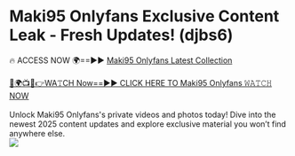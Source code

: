 # Maki95 Onlyfans Exclusive Content Leak - Fresh Updates! (djbs6)

🔥 ACCESS NOW 🌍==►► <a href="https://tinyurl.com/kvy9nzfs" rel="nofollow">Maki95 Onlyfans Latest Collection</a>
<br><br>
[🔴🌍📺📱👉WA𝚃CH Now==►► CLICK HERE TO Maki95 Onlyfans 𝚆𝙰𝚃𝙲𝙷 NOW](https://tinyurl.com/kvy9nzfs)
<br><br>
Unlock Maki95 Onlyfans's private videos and photos today! Dive into the newest 2025 content updates and explore exclusive material you won’t find anywhere else.
<br>
<a href="https://tinyurl.com/kvy9nzfs" rel="nofollow" data-target="animated-image.originalLink"><img src="https://camo.githubusercontent.com/8a4f000d20f83aca3bf7ec5f350d767afa0574a8a352519fd8cfa583a6f93a33/68747470733a2f2f692e696d6775722e636f6d2f644a486b345a712e676966" data-canonical-src="https://i.imgur.com/dJHk4Zq.gif" style="max-width: 100%; display: inline-block;" data-target="animated-image.originalImage"></a>
<br>

